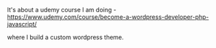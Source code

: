 It's about a udemy course I am doing - https://www.udemy.com/course/become-a-wordpress-developer-php-javascript/

where I build a custom wordpress theme.